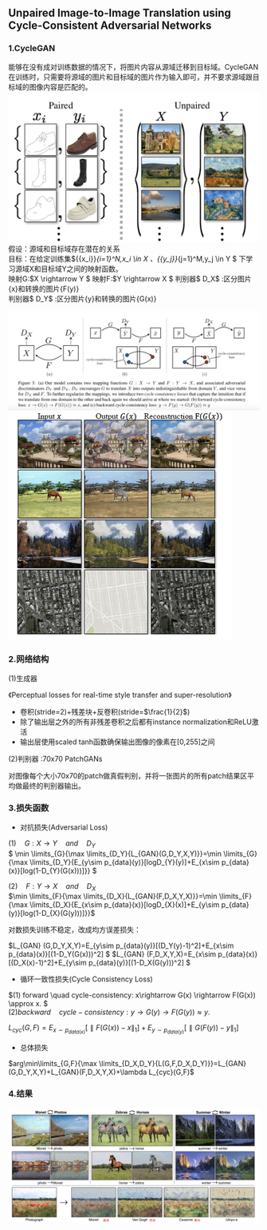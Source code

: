 ## Unpaired Image-to-Image Translation using Cycle-Consistent Adversarial Networks  


### 1.CycleGAN
能够在没有成对训练数据的情况下，将图片内容从源域迁移到目标域。CycleGAN在训练时，只需要将源域的图片和目标域的图片作为输入即可，并不要求源域跟目标域的图像内容是匹配的。  
 ![图片](1.png)  
假设：源域和目标域存在潜在的关系  
目标：在给定训练集${\{x_i\}}_{i=1}^N,x_i \in X 、{\{y_j\}}_{j=1}^M,y_j \in Y $ 下学习源域X和目标域Y之间的映射函数。  
映射G:$X \rightarrow Y  $ 
映射F:$Y \rightarrow X  $
判别器$ D_X$ :区分图片{x}和转换的图片{F(y)}  
判别器$ D_Y$ :区分图片{y}和转换的图片{G(x)}  

![图片](2.png)
![test image size](4.png) 
###  2.网络结构
$(1)$生成器

《Perceptual losses for real-time style transfer and super-resolution》

* 卷积(stride=2)+残差块+反卷积(stride=$\frac{1}{2}$)
*  除了输出层之外的所有非残差卷积之后都有instance normalization和ReLU激活
*  输出层使用scaled tanh函数确保输出图像的像素在[0,255]之间

$(2)$判别器  :70x70 PatchGANs 

对图像每个大小70x70的patch做真假判别，并将一张图片的所有patch结果区平均做最终的判别器输出。

###  3.损失函数
* 对抗损失(Adversarial Loss)  

$(1) \quad G:X \rightarrow Y  \quad and \quad D_Y$  
$
\min \limits_{G}{\max \limits_{D_Y}{L_{GAN}(G,D_Y,X,Y)}}=\min \limits_{G}{\max \limits_{D_Y}{E_{y\sim p_{data}(y)}[logD_{Y}(y)]+E_{x\sim p_{data}(x)}[log(1-D_{Y}(G(x)))]}}
$

$(2) \quad F:Y \rightarrow X  \quad and \quad D_X$  
$\min \limits_{F}{\max \limits_{D_X}{L_{GAN}(F,D_X,Y,X)}}=\min \limits_{F}{\max \limits_{D_X}{E_{x\sim p_{data}(x)}[logD_{X}(x)]+E_{y\sim p_{data}(y)}[log(1-D_{X}(G(y)))]}}$

对数损失训练不稳定，改成均方误差损失：

$L_{GAN} (G,D_Y,X,Y)=E_{y\sim p_{data}(y)}[(D_Y(y)-1)^2]+E_{x\sim p_{data}(x)}[(1-D_Y(G(x)))^2] 
$
$L_{GAN} (F,D_X,Y,X)=E_{x\sim p_{data}(x)}[(D_X(x)-1)^2]+E_{y\sim p_{data}(y)}[(1-D_X(G(y)))^2] 
$

* 循环一致性损失(Cycle Consistency Loss)  

$(1)   forward \quad cycle-consistency:  x\rightarrow G(x) \rightarrow F(G(x)) \approx x. $  
$(2)  backward\quad cycle-consistency:  y\rightarrow G(y) \rightarrow F(G(y)) \approx y  .$

$L_{cyc}(G,F)=E_{x\sim p_{data(x)}}[\parallel F(G(x))-x\parallel_1]+E_{y\sim p_{data(y)}}[\parallel G(F(y))-y\parallel_1]$

* 总体损失

$arg\min\limits_{G,F}{\max \limits_{D_X,D_Y}{L(G,F,D_X,D_Y)}}=L_{GAN}(G,D_Y,X,Y)+L_{GAN}(F,D_X,Y,X)+\lambda L_{cyc}(G,F)$


### 4.结果

![图片](3.png)
